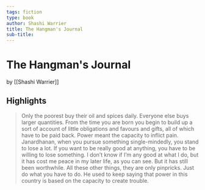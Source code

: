 ```yaml
---
tags: fiction
type: book
author: Shashi Warrier
title: The Hangman's Journal
sub-title: 
---
```


# The Hangman's Journal
by [[Shashi Warrier]]

## Highlights
> Only the poorest buy their oil and spices daily. Everyone else buys larger quantities.
> From the time you are born you begin to build up a sort of account of little obligations and favours and gifts, all of which have to be paid back.
> Power meant the capacity to inflict pain.
> Janardhanan, when you pursue something single-mindedly, you stand to lose a lot. If you want to be really good at anything, you have to be willing to lose something. I don’t know if I’m any good at what I do, but it has cost me peace in my later life, as you can see. But it has still been worthwhile. All these other things, they are only pinpricks. Just do what you have to do.
> He used to keep saying that power in this country is based on the capacity to create trouble.
